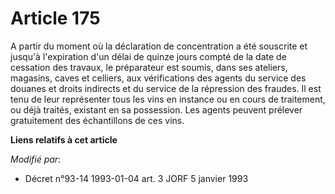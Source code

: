 # Article 175

A partir du moment où la déclaration de concentration a été souscrite et jusqu'à l'expiration d'un délai de quinze jours
compté de la date de cessation des travaux, le préparateur est soumis, dans ses ateliers, magasins, caves et celliers, aux
vérifications des agents du service des douanes et droits indirects et du service de la répression des fraudes. Il est tenu
de leur représenter tous les vins en instance ou en cours de traitement, ou déjà traités, existant en sa possession. Les
agents peuvent prélever gratuitement des échantillons de ces vins.

**Liens relatifs à cet article**

_Modifié par_:

  - Décret n°93-14 1993-01-04 art. 3 JORF 5 janvier 1993
